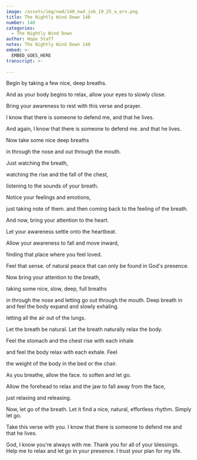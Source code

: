 ```yaml
---
image: /assets/img/nwd/140_nwd_job_19_25_a_erv.png
title: The Nightly Wind Down 140
number: 140
categories:
  - The Nightly Wind Down
author: Hope Staff
notes: The Nightly Wind Down 140
embed: >-
  EMBED_GOES_HERE
transcript: >-
  
---
```

Begin by taking a few nice, deep breaths.

And as your body begins to relax, allow your eyes to slowly close.

Bring your awareness to rest with this verse and prayer.

I know that there is someone to defend me, and that he lives.

And again, I know that there is someone to defend me. and that he lives.

Now take some nice deep breaths

in through the nose and out through the mouth.

Just watching the breath,

watching the rise and the fall of the chest,

listening to the sounds of your breath.

Notice your feelings and emotions,

just taking note of them. and then coming back to the feeling of the breath.

And now, bring your attention to the heart.

Let your awareness settle onto the heartbeat.

Allow your awareness to fall and move inward,

finding that place where you feel loved.

Feel that sense. of natural peace that can only be found in God's presence.

Now bring your attention to the breath,

taking some nice, slow, deep, full breaths

in through the nose and letting go out through the mouth. Deep breath in and feel the body expand and slowly exhaling.

letting all the air out of the lungs.

Let the breath be natural. Let the breath naturally relax the body.

Feel the stomach and the chest rise with each inhale

and feel the body relax with each exhale. Feel

the weight of the body in the bed or the chair.

As you breathe, allow the face. to soften and let go.

Allow the forehead to relax and the jaw to fall away from the face,

just relaxing and releasing.

Now, let go of the breath. Let it find a nice, natural, effortless rhythm. Simply let go.

Take this verse with you. I know that there is someone to defend me and that he lives.

God, I know you're always with me. Thank you for all of your blessings. Help me to relax and let go in your presence. I trust your plan for my life.

